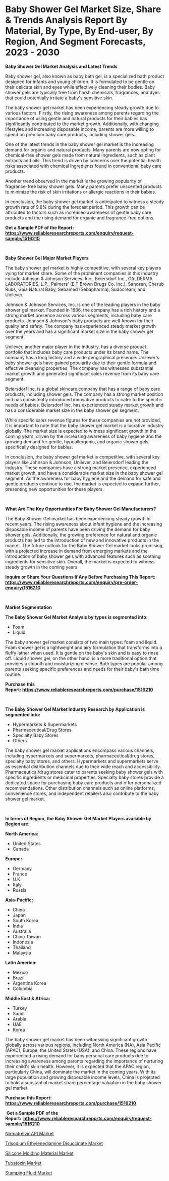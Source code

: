 <p><h1>Baby Shower Gel Market Size, Share & Trends Analysis Report By Material, By Type, By End-user, By Region, And Segment Forecasts, 2023 - 2030</h1></p><p><strong>Baby Shower Gel Market Analysis and Latest Trends</strong></p>
<p><p>Baby shower gel, also known as baby bath gel, is a specialized bath product designed for infants and young children. It is formulated to be gentle on their delicate skin and eyes while effectively cleaning their bodies. Baby shower gels are typically free from harsh chemicals, fragrances, and dyes that could potentially irritate a baby's sensitive skin.</p><p>The baby shower gel market has been experiencing steady growth due to various factors. Firstly, the rising awareness among parents regarding the importance of using gentle and natural products for their babies has significantly contributed to the market growth. Additionally, with changing lifestyles and increasing disposable income, parents are more willing to spend on premium baby care products, including shower gels.</p><p>One of the latest trends in the baby shower gel market is the increasing demand for organic and natural products. Many parents are now opting for chemical-free shower gels made from natural ingredients, such as plant extracts and oils. This trend is driven by concerns over the potential health risks associated with chemical ingredients found in conventional baby care products.</p><p>Another trend observed in the market is the growing popularity of fragrance-free baby shower gels. Many parents prefer unscented products to minimize the risk of skin irritations or allergic reactions in their babies.</p><p>In conclusion, the baby shower gel market is anticipated to witness a steady growth rate of 9.8% during the forecast period. This growth can be attributed to factors such as increased awareness of gentle baby care products and the rising demand for organic and fragrance-free options.</p></p>
<p><strong>Get a Sample PDF of the Report:&nbsp; <a href="https://www.reliableresearchreports.com/enquiry/request-sample/1516210">https://www.reliableresearchreports.com/enquiry/request-sample/1516210</a></strong></p>
<p>&nbsp;</p>
<p><strong>Baby Shower Gel Major Market Players</strong></p>
<p><p>The baby shower gel market is highly competitive, with several key players vying for market share. Some of the prominent companies in this industry include Johnson & Johnson Services, Inc., Beiersdorf Inc., GALDERMA LABORATORIES, L.P., Palmers’ (E.T Brown Drugs Co. Inc.), Sanosan, Cherub Rubs, Gaia Natural Baby, Sebamed (Sebapharma), Sudocream, and Unilever.</p><p>Johnson & Johnson Services, Inc. is one of the leading players in the baby shower gel market. Founded in 1886, the company has a rich history and a strong market presence across various segments, including baby care products. Johnson & Johnson's baby products are well-known for their quality and safety. The company has experienced steady market growth over the years and has a significant market size in the baby shower gel segment.</p><p>Unilever, another major player in the industry, has a diverse product portfolio that includes baby care products under its brand name. The company has a long history and a wide geographical presence. Unilever's baby shower gels have gained popularity due to their gentle formula and effective cleansing properties. The company has witnessed substantial market growth and generated significant sales revenue from its baby care segment.</p><p>Beiersdorf Inc. is a global skincare company that has a range of baby care products, including shower gels. The company has a strong market position and has consistently introduced innovative products to cater to the specific needs of babies. Beiersdorf Inc. has experienced steady market growth and has a considerable market size in the baby shower gel segment.</p><p>While specific sales revenue figures for these companies are not provided, it is important to note that the baby shower gel market is a lucrative industry globally. The market size is expected to witness significant growth in the coming years, driven by the increasing awareness of baby hygiene and the growing demand for gentle, hypoallergenic, and organic shower gels specifically designed for babies.</p><p>In conclusion, the baby shower gel market is competitive, with several key players like Johnson & Johnson, Unilever, and Beiersdorf leading the industry. These companies have a strong market presence, experienced market growth, and have a considerable market size in the baby shower gel segment. As the awareness for baby hygiene and the demand for safe and gentle products continue to rise, the market is expected to expand further, presenting new opportunities for these players.</p></p>
<p>&nbsp;</p>
<p><strong>What Are The Key Opportunities For Baby Shower Gel Manufacturers?</strong></p>
<p><p>The Baby Shower Gel market has been experiencing steady growth in recent years. The rising awareness about infant hygiene and the increasing disposable income of parents have been driving the demand for baby shower gels. Additionally, the growing preference for natural and organic products has led to the introduction of new and innovative products in the market. The future outlook for the Baby Shower Gel market looks promising, with a projected increase in demand from emerging markets and the introduction of baby shower gels with advanced features such as soothing ingredients for sensitive skin. Overall, the market is expected to witness steady growth in the coming years.</p></p>
<p><strong>Inquire or Share Your Questions If Any Before Purchasing This Report: <a href="https://www.reliableresearchreports.com/enquiry/pre-order-enquiry/1516210">https://www.reliableresearchreports.com/enquiry/pre-order-enquiry/1516210</a></strong></p>
<p>&nbsp;</p>
<p><strong>Market Segmentation</strong></p>
<p><strong>The Baby Shower Gel Market Analysis by types is segmented into:</strong></p>
<p><ul><li>Foam</li><li>Liquid</li></ul></p>
<p><p>The baby shower gel market consists of two main types: foam and liquid. Foam shower gel is a lightweight and airy formulation that transforms into a fluffy lather when used. It is gentle on the baby's skin and is easy to rinse off. Liquid shower gel, on the other hand, is a more traditional option that provides a smooth and moisturizing cleanse. Both types are popular among parents seeking specific preferences and needs for their baby's bath time routine.</p></p>
<p><strong>Purchase this Report:&nbsp;<a href="https://www.reliableresearchreports.com/purchase/1516210">https://www.reliableresearchreports.com/purchase/1516210</a></strong></p>
<p>&nbsp;</p>
<p><strong>The Baby Shower Gel Market Industry Research by Application is segmented into:</strong></p>
<p><ul><li>Hypermarkets & Supermarkets</li><li>Pharmaceutical/Drug Stores</li><li>Specialty Baby Stores</li><li>Others</li></ul></p>
<p><p>The baby shower gel market applications encompass various channels, including hypermarkets and supermarkets, pharmaceutical/drug stores, specialty baby stores, and others. Hypermarkets and supermarkets serve as essential distribution channels due to their wide reach and accessibility. Pharmaceutical/drug stores cater to parents seeking baby shower gels with specific ingredients or medicinal properties. Specialty baby stores provide a dedicated space for purchasing baby care products and offer personalized recommendations. Other distribution channels such as online platforms, convenience stores, and independent retailers also contribute to the baby shower gel market.</p></p>
<p>&nbsp;</p>
<p><strong>In terms of Region, the Baby Shower Gel Market Players available by Region are:</strong></p>
<p>
    <p> <strong> North America: </strong>
        <ul>
            <li>United States</li>
            <li>Canada</li>
        </ul>
        </p> 
    <p> <strong> Europe: </strong>
        <ul>
            <li>Germany</li>
            <li>France</li>
            <li>U.K.</li>
            <li>Italy</li>
            <li>Russia</li>
        </ul>
        </p> 
    <p> <strong> Asia-Pacific: </strong>
        <ul>
            <li>China</li>
            <li>Japan</li>
            <li>South Korea</li>
            <li>India</li>
            <li>Australia</li>
            <li>China Taiwan</li>
            <li>Indonesia</li>
            <li>Thailand</li>
            <li>Malaysia</li>
        </ul>
        </p> 
    <p> <strong> Latin America: </strong>
        <ul>
            <li>Mexico</li>
            <li>Brazil</li>
            <li>Argentina Korea</li>
            <li>Colombia</li>
        </ul>
        </p> 
    <p> <strong> Middle East & Africa: </strong>
        <ul>
            <li>Turkey</li>
            <li>Saudi</li>
            <li>Arabia</li>
            <li>UAE</li>
            <li>Korea</li>
        </ul>
    </p>
    </p>
<p><p>The baby shower gel market has been witnessing significant growth globally across various regions, including North America (NA), Asia Pacific (APAC), Europe, the United States (USA), and China. These regions have experienced a rising demand for baby personal care products due to increasing awareness among parents regarding the importance of nurturing their child's skin health. However, it is expected that the APAC region, particularly China, will dominate the market in the coming years. With its large population and growing disposable income levels, China is projected to hold a substantial market share percentage valuation in the baby shower gel market.</p></p>
<p><strong>Purchase this Report: <a href="https://www.reliableresearchreports.com/purchase/1516210">https://www.reliableresearchreports.com/purchase/1516210</a></strong></p>
<p>&nbsp;<strong>Get a Sample PDF of the Report:&nbsp;&nbsp;<a href="https://www.reliableresearchreports.com/enquiry/request-sample/1516210">https://www.reliableresearchreports.com/enquiry/request-sample/1516210</a></strong></p>
<p><strong></strong></p>
<p><p><a href="https://medium.com/@nyahmertz/analyzing-nirmatrelvir-api-market-global-industry-perspective-and-forecast-2023-to-2030-6ffb76c6adb3">Nirmatrelvir API Market</a></p><p><a href="https://medium.com/@daveblock1987/trisodium-ethylenediamine-disuccinate-market-the-key-to-successful-business-strategy-forecast-till-1b4abb0ecbc9">Trisodium Ethylenediamine Disuccinate Market</a></p><p><a href="https://medium.com/@jewelmohr/silicone-molding-material-market-size-and-market-trends-complete-industry-overview-2023-to-2030-e119621bad3a">Silicone Molding Material Market</a></p><p><a href="https://medium.com/@guyskiles1918/tubatoxin-market-the-key-to-successful-business-strategy-forecast-till-2030-e110b7b41fc1">Tubatoxin Market</a></p><p><a href="https://medium.com/@pinkierau1998/stamping-fluid-market-outlook-industry-overview-and-forecast-2023-to-2030-3e0c198c890c">Stamping Fluid Market</a></p></p>